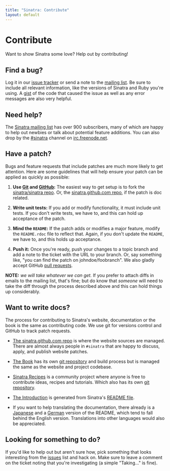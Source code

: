 ```yaml
---
title: "Sinatra: Contribute"
layout: default
---
```


# Contribute

Want to show Sinatra some love? Help out by contributing!

## Find a bug?

Log it in our [issue tracker][ghi] or send a note to
the [mailing list][ml]. Be sure to include all relevant information, like
the versions of Sinatra and Ruby you're using. A [gist](http://gist.github.com/)
of the code that caused the issue as well as any error messages are also very
helpful.

## Need help?

The [Sinatra mailing list][ml] has over 900 subscribers, many of which are happy
to help out newbies or talk about potential feature additions. You can also drop
by the [#sinatra](irc://chat.freenode.net/#sinatra) channel on
[irc.freenode.net](http://freenode.net).

## Have a patch?

Bugs and feature requests that include patches are much more likely to
get attention. Here are some guidelines that will help ensure your patch
can be applied as quickly as possible:

1. **Use [Git](http://git-scm.com) and [GitHub](http://github.com):**
   The easiest way to get setup is to fork the
   [sinatra/sinatra repo](http://github.com/sinatra/sinatra/).
   Or, the [sinatra.github.com repo](http://github.com/sinatra/sinatra.github.com/),
   if the patch is doc related.

2. **Write unit tests:** If you add or modify functionality, it must
   include unit tests. If you don't write tests, we have to, and this
   can hold up acceptance of the patch.

3. **Mind the `README`:** If the patch adds or modifies a major feature,
   modify the `README.rdoc` file to reflect that. Again, if you don't
   update the `README`, we have to, and this holds up acceptance.

4. **Push it:** Once you're ready, push your changes to a topic branch
   and add a note to the ticket with the URL to your branch. Or, say
   something like, "you can find the patch on johndoe/foobranch". We also
   gladly accept GitHub [pull requests](http://help.github.com/pull-requests/).

__NOTE:__ _we will take whatever we can get._ If you prefer to
attach diffs in emails to the mailing list, that's fine; but do know
that _someone_ will need to take the diff through the process described
above and this can hold things up considerably.

## Want to write docs?

The process for contributing to Sinatra's website, documentation or the book
is the same as contributing code. We use git for versions control and
GitHub to track patch requests.

* [The sinatra.github.com repo](http://github.com/sinatra/sinatra.github.com/)
  is where the website sources are managed. There are almost always people in
  `#sinatra` that are happy to discuss, apply, and publish website patches.

* [The Book](http://sinatra-book.gittr.com/) has its own [git
  repository](http://github.com/sinatra/sinatra-book/) and build process but is
  managed the same as the website and project codebase.

* [Sinatra Recipes](http://recipes.sinatrarb.com/) is a community
  project where anyone is free to contribute ideas, recipes and tutorials. Which
  also has its own [git
  repository](http://github.com/sinatra/sinatra-recipes).

* [The Introduction](intro.html) is generated from Sinatra's
  [README file](http://github.com/sinatra/sinatra/blob/master/README.rdoc).

* If you want to help translating the documentation, there already is a
  [Japanese](http://github.com/sinatra/sinatra/blob/master/README.jp.rdoc)
  and a [German](http://github.com/sinatra/sinatra/blob/master/README.de.rdoc)
  version of the README, which tend to fall behind the English
  version.  Translations into other languages would also be appreciated.

## Looking for something to do?

If you'd like to help out but aren't sure how, pick something that looks
interesting from the [issues][ghi] list and hack on. Make sure to leave a
comment on the ticket noting that you're investigating (a simple "Taking..."
is fine).

[ghi]: http://github.com/sinatra/sinatra/issues
[ml]: http://groups.google.com/group/sinatrarb/topics "Sinatra Mailing List"
